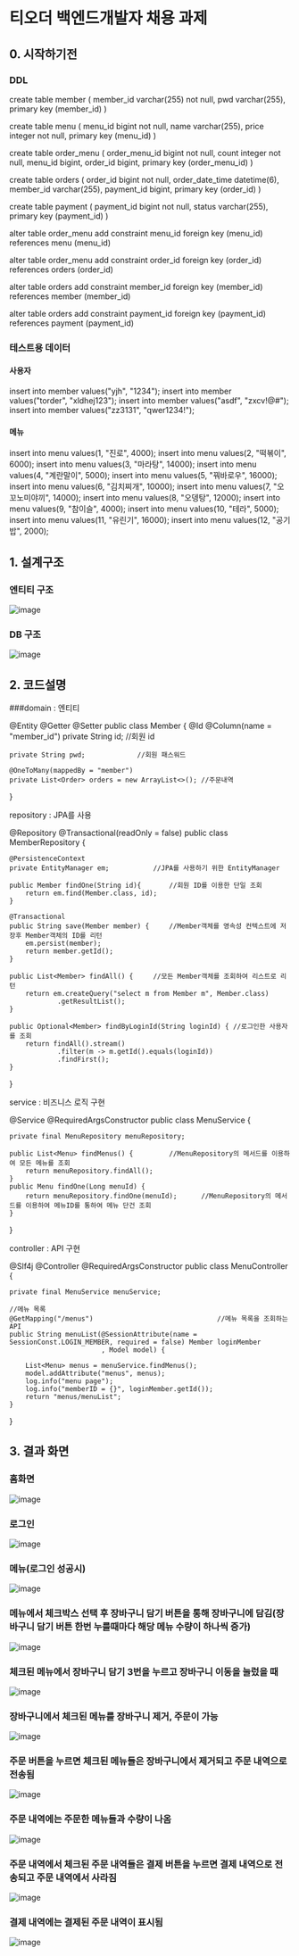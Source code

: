# 티오더 백엔드개발자 채용 과제

## 0. 시작하기전
### DDL
create table member (
       member_id varchar(255) not null,
        pwd varchar(255),
        primary key (member_id)
    )
	
	
create table menu (
       menu_id bigint not null,
        name varchar(255),
        price integer not null,
        primary key (menu_id)
    )
	
	
create table order_menu (
       order_menu_id bigint not null,
        count integer not null,
        menu_id bigint,
        order_id bigint,
        primary key (order_menu_id)
    ) 
	
create table orders (
       order_id bigint not null,
        order_date_time datetime(6),
        member_id varchar(255),
        payment_id bigint,
        primary key (order_id)
    )
	
create table payment (
       payment_id bigint not null,
        status varchar(255),
        primary key (payment_id)
    )
    
alter table order_menu 
   add constraint menu_id 
   foreign key (menu_id) 
   references menu (menu_id)


alter table order_menu 
   add constraint order_id 
   foreign key (order_id) 
   references orders (order_id)


alter table orders 
   add constraint member_id 
   foreign key (member_id) 
   references member (member_id)


alter table orders 
   add constraint payment_id 
   foreign key (payment_id) 
   references payment (payment_id)
   
   
### 테스트용 데이터
#### 사용자
insert into member values("yjh", "1234");
insert into member values("torder", "xldhej123");
insert into member values("asdf", "zxcv!@#");
insert into member values("zz3131", "qwer1234!");

#### 메뉴
insert into menu values(1, "진로", 4000);
insert into menu values(2, "떡볶이", 6000);
insert into menu values(3, "마라탕", 14000);
insert into menu values(4, "계란말이", 5000);
insert into menu values(5, "꿔바로우", 16000);
insert into menu values(6, "김치찌개", 10000);
insert into menu values(7, "오꼬노미야끼", 14000);
insert into menu values(8, "오뎅탕", 12000);
insert into menu values(9, "참이슬", 4000);
insert into menu values(10, "테라", 5000);
insert into menu values(11, "유린기", 16000);
insert into menu values(12, "공기밥", 2000);


## 1. 설계구조

### 엔티티 구조

![image](https://user-images.githubusercontent.com/45089402/126480792-86769929-c201-4e3b-8fb8-7c22f539e908.png)


### DB 구조

![image](https://user-images.githubusercontent.com/45089402/126485959-4c7aaaee-198b-4aa2-bee4-747455623541.png)


## 2. 코드설명
###domain : 엔티티

@Entity
@Getter @Setter
public class Member {
    @Id
    @Column(name = "member_id")
    private String id;              //회원 id

    private String pwd;             //회원 패스워드

    @OneToMany(mappedBy = "member")
    private List<Order> orders = new ArrayList<>(); //주문내역
}

repository : JPA를 사용

@Repository
@Transactional(readOnly = false)
public class MemberRepository {

    @PersistenceContext
    private EntityManager em;			//JPA를 사용하기 위한 EntityManager

    public Member findOne(String id){		//회원 ID를 이용한 단일 조회
        return em.find(Member.class, id);
    }

    @Transactional
    public String save(Member member) {		//Member객체를 영속성 컨텍스트에 저장후 Member객체의 ID를 리턴
        em.persist(member);
        return member.getId();
    }

    public List<Member> findAll() {		//모든 Member객체를 조회하여 리스트로 리턴
        return em.createQuery("select m from Member m", Member.class)
                .getResultList();
    }

    public Optional<Member> findByLoginId(String loginId) {	//로그인한 사용자를 조회
        return findAll().stream()
                .filter(m -> m.getId().equals(loginId))
                .findFirst();
    }
}

service : 비즈니스 로직 구현

@Service
@RequiredArgsConstructor
public class MenuService {

    private final MenuRepository menuRepository;

    public List<Menu> findMenus() {			//MenuRepository의 메서드를 이용하여 모든 메뉴를 조회
        return menuRepository.findAll();
    }
    public Menu findOne(Long menuId) {
        return menuRepository.findOne(menuId);		//MenuRepository의 메서드를 이용하여 메뉴ID를 통하여 메뉴 단건 조회
    }
}

controller : API 구현

@Slf4j
@Controller
@RequiredArgsConstructor
public class MenuController {

    private final MenuService menuService;

    //메뉴 목록
    @GetMapping("/menus")								//메뉴 목록을 조회하는 API
    public String menuList(@SessionAttribute(name = SessionConst.LOGIN_MEMBER, required = false) Member loginMember
                           , Model model) {

        List<Menu> menus = menuService.findMenus();
        model.addAttribute("menus", menus);
        log.info("menu page");
        log.info("memberID = {}", loginMember.getId());
        return "menus/menuList";
    }
}


## 3. 결과 화면

### 홈화면
![image](https://user-images.githubusercontent.com/45089402/126512247-05c0b77b-f96d-4d94-8359-9e501ad553f3.png)

### 로그인
![image](https://user-images.githubusercontent.com/45089402/126512342-3f9da318-bc34-4c2d-b20c-1adf0b98cae0.png)

### 메뉴(로그인 성공시)
![image](https://user-images.githubusercontent.com/45089402/126512641-86d326b0-e2b6-4ebf-978b-acf11ea32729.png)

### 메뉴에서 체크박스 선택 후 장바구니 담기 버튼을 통해 장바구니에 담김(장바구니 담기 버튼 한번 누를때마다 해당 메뉴 수량이 하나씩 증가)
![image](https://user-images.githubusercontent.com/45089402/126513262-ba9009b0-5749-4f07-b132-bf29e21922a0.png)

### 체크된 메뉴에서 장바구니 담기 3번을 누르고 장바구니 이동을 눌렀을 때
![image](https://user-images.githubusercontent.com/45089402/126513362-0f7cd7e5-b9e4-4383-ab1a-6be51a302fdf.png)

### 장바구니에서 체크된 메뉴를 장바구니 제거, 주문이 가능
![image](https://user-images.githubusercontent.com/45089402/126513957-ec290cbc-4a82-4b04-b69c-182a95f38d43.png)

### 주문 버튼을 누르면 체크된 메뉴들은 장바구니에서 제거되고 주문 내역으로 전송됨
![image](https://user-images.githubusercontent.com/45089402/126514137-2e9e77d9-dd38-46a5-9e9b-21914f1e0a00.png)

### 주문 내역에는 주문한 메뉴들과 수량이 나옴
![image](https://user-images.githubusercontent.com/45089402/126514255-fdbfb0c7-0db2-4098-9d43-4a7c8ed68643.png)

### 주문 내역에서 체크된 주문 내역들은 결제 버튼을 누르면 결제 내역으로 전송되고 주문 내역에서 사라짐
![image](https://user-images.githubusercontent.com/45089402/126514441-a2e3b188-2f14-4fba-bc16-474dd5ee2de8.png)

### 결제 내역에는 결제된 주문 내역이 표시됨
![image](https://user-images.githubusercontent.com/45089402/126514524-1cd18f8a-3f0f-4a16-96ac-47776986484e.png)






